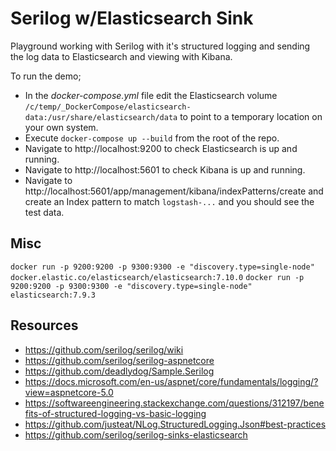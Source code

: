 # Serilog w/Elasticsearch Sink

Playground working with Serilog with it's structured logging and sending the log data to Elasticsearch and viewing with Kibana.

To run the demo;

- In the _docker-compose.yml_ file edit the Elasticsearch volume `/c/temp/_DockerCompose/elasticsearch-data:/usr/share/elasticsearch/data` to point to a temporary location on your own system.
- Execute `docker-compose up --build` from the root of the repo.
- Navigate to http://localhost:9200 to check Elasticsearch is up and running.
- Navigate to http://localhost:5601 to check Kibana is up and running.
- Navigate to http://localhost:5601/app/management/kibana/indexPatterns/create and create an Index pattern to match `logstash-...` and you should see the test data.

## Misc

`docker run -p 9200:9200 -p 9300:9300 -e "discovery.type=single-node" docker.elastic.co/elasticsearch/elasticsearch:7.10.0`
`docker run -p 9200:9200 -p 9300:9300 -e "discovery.type=single-node" elasticsearch:7.9.3`

## Resources

- https://github.com/serilog/serilog/wiki
- https://github.com/serilog/serilog-aspnetcore
- https://github.com/deadlydog/Sample.Serilog
- https://docs.microsoft.com/en-us/aspnet/core/fundamentals/logging/?view=aspnetcore-5.0
- https://softwareengineering.stackexchange.com/questions/312197/benefits-of-structured-logging-vs-basic-logging
- https://github.com/justeat/NLog.StructuredLogging.Json#best-practices
- https://github.com/serilog/serilog-sinks-elasticsearch
